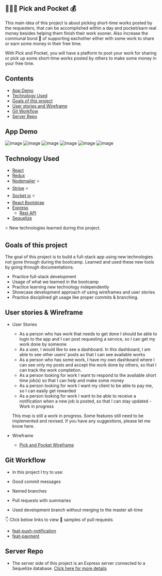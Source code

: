 ## 👩🏻‍💻 Pick and Pocket 💰

This main idea of this project is about picking short-time works posted by the requesters, that can be accomplished within a day and pocket/earn real money besides helping them finish their work sooner. Also increase the communal bond 👫 of supporting eachother either with some work to share or earn some money in their free time.

With Pick and Pocket, you will have a platform to post your work for sharing or pick up some short-time works posted by others to make some money in your free time.

## Contents

- [App Demo](https://github.com/nazneen1022/Pick-and-Pocket-Client#App-Demo)
- [Technology Used](https://github.com/nazneen1022/Pick-and-Pocket-Client#technology-used)
- [Goals of this project](https://github.com/nazneen1022/Pick-and-Pocket-Client#goals-of-this-project)
- [User stories and Wireframe](https://github.com/nazneen1022/Pick-and-Pocket-Client#user-stories-and-wireframe)
- [Git Workflow](https://github.com/nazneen1022/Pick-and-Pocket-Client#git-workflow)
- [Server Repo](https://github.com/nazneen1022/Pick-and-Pocket-server)

## App Demo

![image](https://user-images.githubusercontent.com/63520290/85855894-456eaa00-b7b7-11ea-9d47-389458ac1abc.png)
![image](https://user-images.githubusercontent.com/63520290/85855985-6cc57700-b7b7-11ea-96bd-f5da9c6ba8f6.png)
![image](https://user-images.githubusercontent.com/63520290/85856548-80251200-b7b8-11ea-9716-efcd3a775cd3.png)
![image](https://user-images.githubusercontent.com/63520290/85856302-10af2280-b7b8-11ea-925e-fc098cfbe698.png)
![image](https://user-images.githubusercontent.com/63520290/85856969-3d176e80-b7b9-11ea-81f7-26bf0a522526.png)
![image](https://user-images.githubusercontent.com/63520290/85857002-4d2f4e00-b7b9-11ea-8a0d-ca5dd43ac25e.png)

## Technology Used

- [React](https://github.com/nazneen1022/Pick-and-Pocket-Client/blob/master/src/App.js)
- [Redux](https://github.com/nazneen1022/Pick-and-Pocket-Client/tree/master/src/store)
- [Nodemailer](https://github.com/nazneen1022/Pick-and-Pocket-server/blob/master/routers/sendMail.js) ⭐️
- [Stripe](https://github.com/nazneen1022/Pick-and-Pocket-server/blob/master/routers/payment.js) ⭐️
- [Socket io](https://github.com/nazneen1022/Pick-and-Pocket-server/blob/master/routers/post.js) ⭐️
- [React Bootstrap](https://react-bootstrap.github.io/getting-started/introduction)
- [Express](https://github.com/nazneen1022/Pick-and-Pocket-server/blob/master/index.js)
  - [Rest API](https://github.com/nazneen1022/Pick-and-Pocket-server/blob/master/routers/payment.js)
- [Sequelize](https://github.com/nazneen1022/Pick-and-Pocket-server/blob/master/models/post.js)

⭐️ New technologies learned during this project.

## Goals of this project

The goal of this project is to build a full-stack app using new technologies not gone through during the bootcamp. Learned and used these new tools by going through documentations.

- Practice full-stack development
- Usage of what we learned in the bootcamp
- Practice learning new technology independently
- Showcase development approach of using wireframes and user stories
- Practice disciplined git usage like proper commits & branching.

## User stories & Wireframe

- User Stories

  - As a person who has work that needs to get done I should be able to login to the app and I can post requesting a service, so I can get my work done by someone
  - As a user, I would like to see a dashboard. In this dashboard, I am able to see other users’ posts ao that I can see available works
  - As a person who has some work, I have my own dashboard where I can see only my posts and accept the work done by others, so that I can track the work completion.
  - As a person looking for work I want to respond to the available short time job(s) so that I can help and make some money
  - As a person looking for work I want my client to be able to pay me, so I can easily get rewarded
  - As a person looking for work I want to be able to receive a notification when a new job is posted, so that I can stay updated - Work in progress

  This mvp is still a work in progress. Some features still need to be implemented and revised. If you have any suggestions, please let me know here.

- Wireframe

  - [Pick and Pocket Wireframe](https://github.com/nazneen1022/Pick-and-Pocket-Client/blob/development/src/Pick-and-Pocket%20WireFrame.pdf)

## Git Workflow

- In this project I try to use:

- Good commit messages
- Named branches
- Pull requests with summaries
- Used development branch without merging to the master all-time

👇 Click below links to view 👀 samples of pull requests

- [feat-push-notification](https://github.com/nazneen1022/Pick-and-Pocket-Client/pull/5)
- [feat-payment](https://github.com/nazneen1022/Pick-and-Pocket-Client/pull/4)

## Server Repo

- The server side of this project is an Express server connected to a Sequelize database. [Click here for more details](https://github.com/nazneen1022/Pick-and-Pocket-server)
